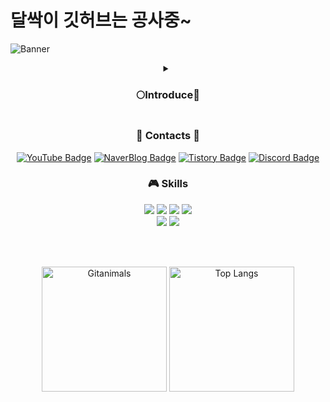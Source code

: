 # 달싹이 깃허브는 공사중~
![Banner](https://capsule-render.vercel.app/api?type=waving&height=225&color=gradient&text=🌕%20Dalssak's%20Github&section=header&fontAlign=50&animation=fadeIn&desc=🌱&descSize=25&descAlignY=32&descAlign=20&fontAlignY=45)
<details>
  <summary align="center"><h3>🌕Introduce🌱</h3></summary>
  <h4 align="center">영어 전환 or 한국어 전환</h4>
</details>

<h3 align="center">💌 Contacts 💬</h3>
<div align='center'>
  
[![YouTube Badge](https://img.shields.io/badge/YouTube-FF0000?style=plastic&logo=YouTube&logoColor=ffffff)](https://www.youtube.com/@dalssak)
[![NaverBlog Badge](https://img.shields.io/badge/Blog-03C75A?style=plastic&logo=Naver&logoColor=ffffff)](https://blog.naver.com/dalssagi)
[![Tistory Badge](https://img.shields.io/badge/Tistory-000000?style=plastic&logo=Tistory&logoColor=ffffff)](https://jisung-rithm.tistory.com/)
[![Discord Badge](https://img.shields.io/badge/Discord-5865F2?style=plastic&logo=Discord&logoColor=ffffff)](https://www.discord.com/users/500275466087694338)
</div>

<h3 align="center">🎮 Skills</h3>
<div align='center'>
  <img src="https://img.shields.io/badge/C-A8B9CC?style=plastic&logo=C&logoColor=ffffff"/>
  <img src="https://img.shields.io/badge/C%2B%2B-00599C?style=plastic&logo=C%2B%2B&logoColor=ffffff"/>
  <img src="https://img.shields.io/badge/C%23-black?style=plastic"/>
  <img src="https://img.shields.io/badge/Python-3776AB?style=plastic&logo=Python&logoColor=ffffff"/><br>
  <img src="https://img.shields.io/badge/Unity-black?style=plastic&logo=Unity&logoColor=ffffff"/>
  <img src="https://img.shields.io/badge/Docker-2496ED?style=plastic&logo=Docker&logoColor=ffffff"/>

</div>

<br><br>

<p align="center">
  <img align="center" height=200 src="https://render.gitanimals.org/farms/j1sung" alt="Gitanimals"/>
  <img align="center" height=200 src="https://github-readme-stats.vercel.app/api/top-langs/?username=j1sung&exclude_repo=DKU-JS&layout=compact" alt="Top Langs"/>
</p>

